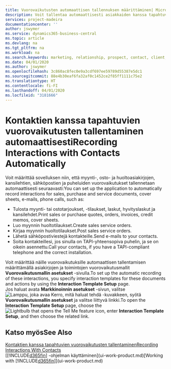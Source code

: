 ```yaml
---
title: Vuorovaikutusten automaattisen tallennuksen määrittäminen| Microsoft Docs
description: Voit tallentaa automaattisesti asiakkaiden kanssa tapahtuvan viestinnän, jotka liittyvät esimerkiksi myynti-, osto- tai huoltoasiakirjoihin tai puheluihin.
services: project-madeira
documentationcenter: ''
author: jswymer
ms.service: dynamics365-business-central
ms.topic: article
ms.devlang: na
ms.tgt_pltfrm: na
ms.workload: na
ms.search.keywords: marketing, relationship, prospect, contact, client, customer
ms.date: 04/01/2020
ms.author: jswymer
ms.openlocfilehash: 3c860ac8fec0e9a3cdf697ee59789d55387e5dc1
ms.sourcegitcommit: 88e4b30eaf6fa32af0c1452ce2f85ff1111c75e2
ms.translationtype: HT
ms.contentlocale: fi-FI
ms.lasthandoff: 04/01/2020
ms.locfileid: "3181666"
---
```

# <a name="recording-interactions-with-contacts-automatically"></a><span data-ttu-id="40d11-103">Kontaktien kanssa tapahtuvien vuorovaikutusten tallentaminen automaattisesti</span><span class="sxs-lookup"><span data-stu-id="40d11-103">Recording Interactions with Contacts Automatically</span></span>
<span data-ttu-id="40d11-104">Voit määrittää sovelluksen niin, että myynti-, osto- ja huoltoasiakirjojen, kansilehtien, sähköpostien ja puheluiden vuorovaikutukset tallennetaan automaattisesti seuraavasti:</span><span class="sxs-lookup"><span data-stu-id="40d11-104">You can set up the application to automatically record interactions for sales, purchase and service documents, cover sheets, e-mails, phone calls, such as:</span></span>

* <span data-ttu-id="40d11-105">Tulosta myynti- tai ostotarjoukset, -tilaukset, laskut, hyvityslaskut ja kansilehdet.</span><span class="sxs-lookup"><span data-stu-id="40d11-105">Print sales or purchase quotes, orders, invoices, credit memos, cover sheets.</span></span>
* <span data-ttu-id="40d11-106">Luo myynnin huoltotilaukset.</span><span class="sxs-lookup"><span data-stu-id="40d11-106">Create sales service orders.</span></span>
* <span data-ttu-id="40d11-107">Kirjaa myynnin huoltotilaukset.</span><span class="sxs-lookup"><span data-stu-id="40d11-107">Post sales service orders.</span></span>
* <span data-ttu-id="40d11-108">Lähetä sähköpostiviestejä kontakteille.</span><span class="sxs-lookup"><span data-stu-id="40d11-108">Send e-mails to your contacts.</span></span>
* <span data-ttu-id="40d11-109">Soita kontakteillesi, jos sinulla on TAPI-yhteensopiva puhelin, ja se on oikein asennettu.</span><span class="sxs-lookup"><span data-stu-id="40d11-109">Call your contacts, if you have a TAPI-compliant telephone and the correct installation.</span></span>

<span data-ttu-id="40d11-110">Voit määrittää näille vuorovaikutuksille automaattisen tallentamisen määrittämällä asiakirjojen ja toimintojen vuorovaikutusmallit **Vuorovaikutusmallin asetukset** -sivulla.</span><span class="sxs-lookup"><span data-stu-id="40d11-110">To set up the automatic recording of these interactions, you specify interaction templates for these documents and actions by using the **Interaction Template Setup** page.</span></span>  
<span data-ttu-id="40d11-111">Jos haluat avata **Markkinoinnin asetukset** -sivun, valitse ![Lamppu, joka avaa Kerro, mitä haluat tehdä](media/ui-search/search_small.png "Kerro, mitä haluat tehdä") -kuvakkeen, syötä **Vuorovaikutusmallin asetukset** ja valitse liittyvä linkki.</span><span class="sxs-lookup"><span data-stu-id="40d11-111">To open the **Interaction Template Setup** page, choose the ![Lightbulb that opens the Tell Me feature](media/ui-search/search_small.png "Tell me what you want to do") icon, enter **Interaction Template Setup**, and then choose the related link.</span></span>

## <a name="see-also"></a><span data-ttu-id="40d11-112">Katso myös</span><span class="sxs-lookup"><span data-stu-id="40d11-112">See Also</span></span>
[<span data-ttu-id="40d11-113">Kontaktien kanssa tapahtuvien vuorovaikutusten tallentaminen</span><span class="sxs-lookup"><span data-stu-id="40d11-113">Recording Interactions With Contacts</span></span>](marketing-interactions.md)  
<span data-ttu-id="40d11-114">[[!INCLUDE[d365fin](includes/d365fin_md.md)] -ohjelman käyttäminen](ui-work-product.md)</span><span class="sxs-lookup"><span data-stu-id="40d11-114">[Working with [!INCLUDE[d365fin](includes/d365fin_md.md)]](ui-work-product.md)</span></span>  
